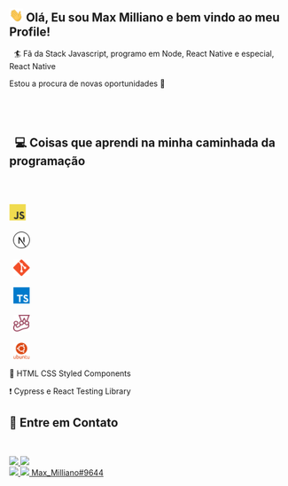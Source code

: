 <img src="https://raw.githubusercontent.com/ABSphreak/ABSphreak/master/gifs/Hi.gif" height="5%" width="5%" /> Olá, Eu sou Max Milliano e bem vindo ao meu Profile!
&nbsp;
---------------------------------------------------------
&nbsp;
:surfer: Fã da Stack Javascript, programo em Node, React Native e especial, React Native
 
 Estou a procura de novas oportunidades :telescope:

&nbsp;
-----------------------------------------------------
&nbsp;
:computer: Coisas que aprendi na minha caminhada da programação
&nbsp;
-----------------------------------------------------
&nbsp;

<code>
<img height="30" style={{background-color: white }} src="https://raw.githubusercontent.com/devicons/devicon/master/icons/javascript/javascript-original.svg" />
 </code>

<code>
 <img height="30" src="https://raw.githubusercontent.com/devicons/devicon/master/icons/nextjs/nextjs-line.svg" />
</code>

<code>
 <img height="30" src="https://raw.githubusercontent.com/devicons/devicon/master/icons/git/git-original.svg" />
</code>

<code>
 <img height="30" src="https://raw.githubusercontent.com/devicons/devicon/master/icons/typescript/typescript-original.svg" />
</code>

<code>
 <img height="30" src="https://raw.githubusercontent.com/devicons/devicon/master/icons/jest/jest-plain.svg" />
</code>

<code>
 <img height="30" src="https://raw.githubusercontent.com/devicons/devicon/master/icons/ubuntu/ubuntu-plain-wordmark.svg" />
</code>

:floppy_disk: HTML CSS Styled Components

:exclamation: Cypress e React Testing Library

:email: Entre em Contato
&nbsp;
-------------------------------------------------------
&nbsp;


<div>
  <a href="https://github.com/Eletromaximus">
  <img heigth="180em" src="https://github-readme-stats.vercel.app/api?username=Eletromaximus&show_icons=true&theme=onedark&include_all_commits=true&count_private=true"/>
  <img heigth="180em" src="https://github-readme-stats.vercel.app/api/top-langs/?username=Eletromaximus&layout=compact&langs_count=4&theme=onedark"/>
</div>
 
<div>
 <a href="https://www.linkedin.com/in/maxmilliano/" target="_blank"> <img src="https://img.shields.io/badge/LinkedIn-0077B5?style=for-the-badge&logo=linkedin&logoColor=white"  target="_blank"/>
 </a>
 
 <a href="https://discord.com" target="_blank" >
   <img src="https://img.shields.io/badge/Discord-7289DA?style=for-the-badge&logo=discord&logoColor=white" target="_blank" /> Max_Milliano#9644
 </a>
 
</div>







